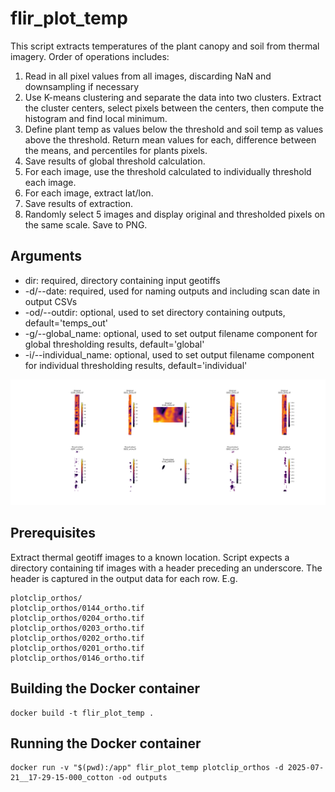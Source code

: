 # flir_plot_temp
This script extracts temperatures of the plant canopy and soil from thermal imagery. Order of operations includes:
1. Read in all pixel values from all images, discarding NaN and downsampling if necessary
2. Use K-means clustering and separate the data into two clusters. Extract the cluster centers, select pixels between the centers, then compute the histogram and find local minimum.
3. Define plant temp as values below the threshold and soil temp as values above the threshold. Return mean values for each, difference between the means, and percentiles for plants pixels.
4. Save results of global threshold calculation.
5. For each image, use the threshold calculated to individually threshold each image.
6. For each image, extract lat/lon.
7. Save results of extraction.
8. Randomly select 5 images and display original and thresholded pixels on the same scale. Save to PNG.

## Arguments
* dir: required, directory containing input geotiffs
* -d/--date: required, used for naming outputs and including scan date in output CSVs
* -od/--outdir: optional, used to set directory containing outputs, default='temps_out'
* -g/--global_name: optional, used to set output filename component for global thresholding results, default='global'
* -i/--individual_name: optional, used to set output filename component for individual thresholding results, default='individual'

![Sample thresholding](/sample_thresholded_comparison_images.png)

## Prerequisites
Extract thermal geotiff images to a known location. Script expects a directory containing tif images with a header preceding an underscore. The header is captured in the output data for each row.
E.g.
```
plotclip_orthos/
plotclip_orthos/0144_ortho.tif
plotclip_orthos/0204_ortho.tif
plotclip_orthos/0203_ortho.tif
plotclip_orthos/0202_ortho.tif
plotclip_orthos/0201_ortho.tif
plotclip_orthos/0146_ortho.tif
```

## Building the Docker container
```
docker build -t flir_plot_temp .
```

## Running the Docker container
```
docker run -v "$(pwd):/app" flir_plot_temp plotclip_orthos -d 2025-07-21__17-29-15-000_cotton -od outputs
```

